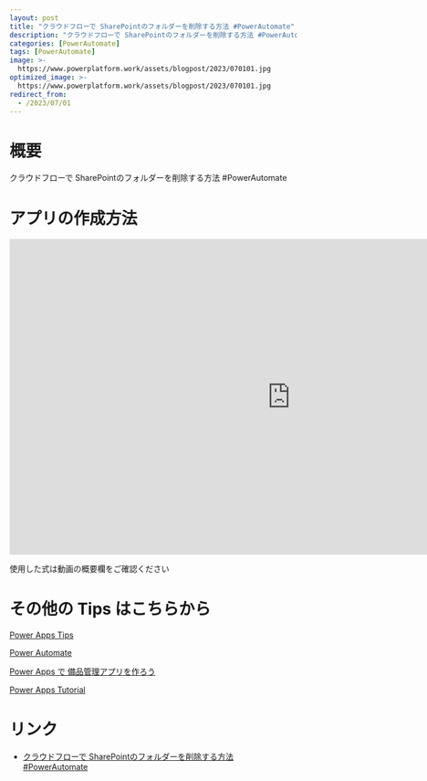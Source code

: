```yaml
---
layout: post
title: "クラウドフローで SharePointのフォルダーを削除する方法 #PowerAutomate"
description: "クラウドフローで SharePointのフォルダーを削除する方法 #PowerAutomateを動画で分かりやすく解説"
categories: [PowerAutomate]
tags: [PowerAutomate]
image: >-
  https://www.powerplatform.work/assets/blogpost/2023/070101.jpg
optimized_image: >-
  https://www.powerplatform.work/assets/blogpost/2023/070101.jpg
redirect_from:
  - /2023/07/01
---
```



#  概要

クラウドフローで SharePointのフォルダーを削除する方法 #PowerAutomate


# アプリの作成方法

<iframe width="983" height="553" src="https://www.youtube.com/embed/k1kxg4rB1-I" title="YouTube video player" frameborder="0" allow="accelerometer; autoplay; clipboard-write; encrypted-media; gyroscope; picture-in-picture" allowfullscreen></iframe>


使用した式は動画の概要欄をご確認ください


# その他の Tips はこちらから

[Power Apps Tips](https://www.youtube.com/watch?v=VrAQf3JQ7yM&list=PLVhFi1fb3DqakSLVMn22DDcySXh9jtzi- )


[Power Automate](https://www.youtube.com/watch?v=-YnJYT0ASEM&list=PLVhFi1fb3Dqbzic6GieqnLFgD3aTj-eHA)


[Power Apps で 備品管理アプリを作ろう](https://www.youtube.com/playlist?list=PLVhFi1fb3DqZM3HKb8Hea6XEL96990Fyn)


[Power Apps Tutorial](https://www.youtube.com/playlist?list=PLVhFi1fb3DqalxpL974VvAJvV4iWoSbe_)


# リンク


- [クラウドフローで SharePointのフォルダーを削除する方法 #PowerAutomate](https://www.youtube.com/watch?v=k1kxg4rB1-I)

